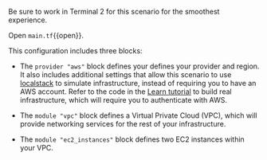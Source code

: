 Be sure to work in Terminal 2 for this scenario for the smoothest experience.


Open `main.tf`{{open}}. 

This configuration includes three blocks:

- The `provider "aws"` block defines your defines your provider and region. It 
also includes additional settings that allow this scenario to use 
[localstack](https://localstack.cloud/) to simulate infrastructure, instead of 
requiring you to have an AWS account. Refer to the code in the 
[Learn tutorial](https://learn.hashicorp.com/tutorials/terraform/module-use?in=terraform/modules) 
to build real infrastructure, which will require you to authenticate with AWS. 

- The `module "vpc"` block defines a Virtual Private Cloud (VPC), which will provide networking services for the rest of your infrastructure.
- The `module "ec2_instances"` block defines two EC2 instances within your VPC.
